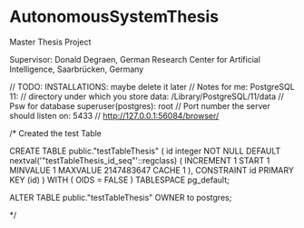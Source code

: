 # AutonomousSystemThesis
Master Thesis Project

Supervisor: Donald Degraen, German Research Center for Artificial Intelligence, Saarbrücken, Germany


// TODO: INSTALLATIONS: maybe delete it later
// Notes for me: PostgreSQL 11:
// directory under which you store data: /Library/PostgreSQL/11/data
// Psw for database superuser(postgres): root
// Port number the server should listen on: 5433
// http://127.0.0.1:56084/browser/

/* Created the test Table

CREATE TABLE public."testTableThesis"
(
    id integer NOT NULL DEFAULT nextval('"testTableThesis_id_seq"'::regclass) ( INCREMENT 1 START 1 MINVALUE 1 MAXVALUE 2147483647 CACHE 1 ),
    CONSTRAINT id PRIMARY KEY (id)
)
WITH (
    OIDS = FALSE
)
TABLESPACE pg_default;

ALTER TABLE public."testTableThesis"
    OWNER to postgres;

*/

